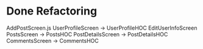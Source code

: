 # Done Refactoring

AddPostScreen.js
UserProfileScreen -> UserProfileHOC
EditUserInfoScreen
PostsScreen -> PostsHOC
PostDetailsScreen -> PostDetailsHOC
CommentsScreen -> CommentsHOC
